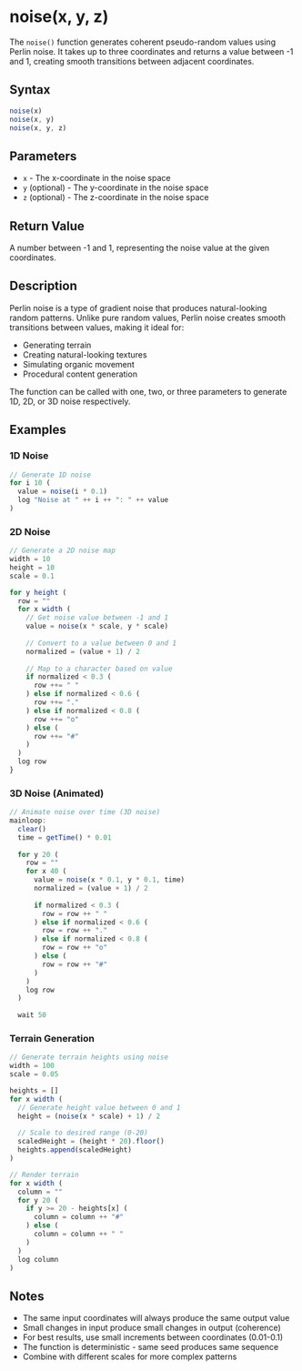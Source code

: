 # noise(x, y, z)

The `noise()` function generates coherent pseudo-random values using Perlin noise. It takes up to three coordinates and returns a value between -1 and 1, creating smooth transitions between adjacent coordinates.

## Syntax

```javascript
noise(x)
noise(x, y)
noise(x, y, z)
```

## Parameters

- `x` - The x-coordinate in the noise space
- `y` (optional) - The y-coordinate in the noise space
- `z` (optional) - The z-coordinate in the noise space

## Return Value

A number between -1 and 1, representing the noise value at the given coordinates.

## Description

Perlin noise is a type of gradient noise that produces natural-looking random patterns. Unlike pure random values, Perlin noise creates smooth transitions between values, making it ideal for:

- Generating terrain
- Creating natural-looking textures
- Simulating organic movement
- Procedural content generation

The function can be called with one, two, or three parameters to generate 1D, 2D, or 3D noise respectively.

## Examples

### 1D Noise

```javascript
// Generate 1D noise
for i 10 (
  value = noise(i * 0.1)
  log "Noise at " ++ i ++ ": " ++ value
)
```

### 2D Noise

```javascript
// Generate a 2D noise map
width = 10
height = 10
scale = 0.1

for y height (
  row = ""
  for x width (
    // Get noise value between -1 and 1
    value = noise(x * scale, y * scale)
    
    // Convert to a value between 0 and 1
    normalized = (value + 1) / 2
    
    // Map to a character based on value
    if normalized < 0.3 (
      row ++= " "
    ) else if normalized < 0.6 (
      row ++= "."
    ) else if normalized < 0.8 (
      row ++= "o"
    ) else (
      row ++= "#"
    )
  )
  log row
}
```

### 3D Noise (Animated)

```javascript
// Animate noise over time (3D noise)
mainloop:
  clear()
  time = getTime() * 0.01
  
  for y 20 (
    row = ""
    for x 40 (
      value = noise(x * 0.1, y * 0.1, time)
      normalized = (value + 1) / 2
      
      if normalized < 0.3 (
        row = row ++ " "
      ) else if normalized < 0.6 (
        row = row ++ "."
      ) else if normalized < 0.8 (
        row = row ++ "o"
      ) else (
        row = row ++ "#"
      )
    )
    log row
  )
  
  wait 50
```

### Terrain Generation

```javascript
// Generate terrain heights using noise
width = 100
scale = 0.05

heights = []
for x width (
  // Generate height value between 0 and 1
  height = (noise(x * scale) + 1) / 2
  
  // Scale to desired range (0-20)
  scaledHeight = (height * 20).floor()
  heights.append(scaledHeight)
)

// Render terrain
for x width (
  column = ""
  for y 20 (
    if y >= 20 - heights[x] (
      column = column ++ "#"
    ) else (
      column = column ++ " "
    )
  )
  log column
)
```

## Notes

- The same input coordinates will always produce the same output value
- Small changes in input produce small changes in output (coherence)
- For best results, use small increments between coordinates (0.01-0.1)
- The function is deterministic - same seed produces same sequence
- Combine with different scales for more complex patterns 